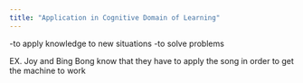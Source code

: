 ```yaml
---
title: "Application in Cognitive Domain of Learning"
---
```

-to apply knowledge to new situations
-to solve problems

EX. Joy and Bing Bong know that they have to apply the song in order to get the machine to work

